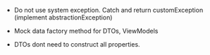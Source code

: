 -   Do not use system exception. Catch and return customException (implement abstractionException)
-   Mock data factory method for DTOs, ViewModels

-   DTOs dont need to construct all properties.

